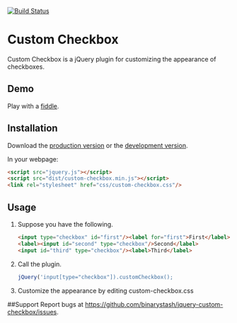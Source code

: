 [![Build Status](https://travis-ci.org/binarystash/jquery-custom-checkbox.svg?branch=master)](https://travis-ci.org/binarystash/jquery-custom-checkbox)

# Custom Checkbox

Custom Checkbox is a jQuery plugin for customizing the appearance of checkboxes.

## Demo

Play with a [fiddle](http://jsfiddle.net/binarystash/B32wj/).

## Installation

Download the [production version][min] or the [development version][max].

[min]: https://raw.github.com/binarystash/jquery-custom-checkbox/master/dist/jquery.custom-checkbox.min.js
[max]: https://raw.github.com/binarystash/jquery-custom-checkbox/master/dist/jquery.custom-checkbox.js

In your webpage:

```html
<script src="jquery.js"></script>
<script src="dist/custom-checkbox.min.js"></script>
<link rel="stylesheet" href="css/custom-checkbox.css"/>
```
## Usage

1. Suppose you have the following.
	
	```html
	<input type="checkbox" id="first"/><label for="first">First</label>
    <label><input id="second" type="checkbox"/>Second</label>
    <input id="third" type="checkbox"/><label>Third</label>
    ```

2. Call the plugin.

	```javascript
	jQuery('input[type="checkbox"]).customCheckbox();
	```

3. Customize the appearance by editing custom-checkbox.css

##Support
Report bugs at https://github.com/binarystash/jquery-custom-checkbox/issues.